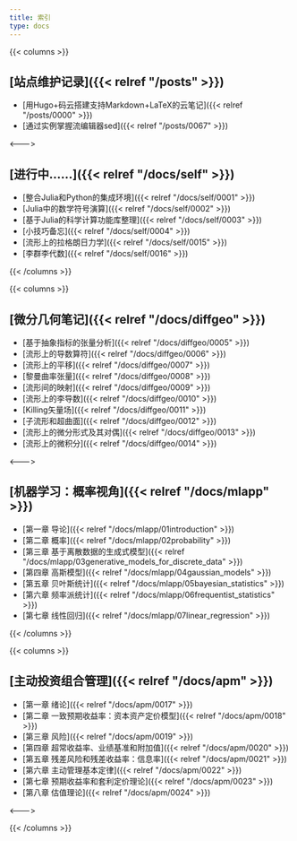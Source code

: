 ```yaml
---
title: 索引
type: docs
---
```


{{< columns >}}

## [**站点维护记录**]({{< relref "/posts" >}})
- [用Hugo+码云搭建支持Markdown+LaTeX的云笔记]({{< relref "/posts/0000" >}})  
- [通过实例掌握流编辑器sed]({{< relref "/posts/0067" >}})  

<--->

## [**进行中......**]({{< relref "/docs/self" >}}) 
- [整合Julia和Python的集成环境]({{< relref "/docs/self/0001" >}})  
- [Julia中的数学符号演算]({{< relref "/docs/self/0002" >}}) 
- [基于Julia的科学计算功能库整理]({{< relref "/docs/self/0003" >}})  
- [小技巧备忘]({{< relref "/docs/self/0004" >}})    
- [流形上的拉格朗日力学]({{< relref "/docs/self/0015" >}})  
- [李群李代数]({{< relref "/docs/self/0016" >}})  

{{< /columns >}}

{{< columns >}}

## [**微分几何笔记**]({{< relref "/docs/diffgeo" >}})
- [基于抽象指标的张量分析]({{< relref "/docs/diffgeo/0005" >}})  
- [流形上的导数算符]({{< relref "/docs/diffgeo/0006" >}}) 
- [流形上的平移]({{< relref "/docs/diffgeo/0007" >}})  
- [黎曼曲率张量]({{< relref "/docs/diffgeo/0008" >}})    
- [流形间的映射]({{< relref "/docs/diffgeo/0009" >}})  
- [流形上的李导数]({{< relref "/docs/diffgeo/0010" >}})  
- [Killing矢量场]({{< relref "/docs/diffgeo/0011" >}})  
- [子流形和超曲面]({{< relref "/docs/diffgeo/0012" >}}) 
- [流形上的微分形式及其对偶]({{< relref "/docs/diffgeo/0013" >}})
- [流形上的微积分]({{< relref "/docs/diffgeo/0014" >}}) 

<--->

## [**机器学习：概率视角**]({{< relref "/docs/mlapp" >}})
- [第一章 导论]({{< relref "/docs/mlapp/01introduction" >}})
- [第二章 概率]({{< relref "/docs/mlapp/02probability" >}})
- [第三章 基于离散数据的生成式模型]({{< relref "/docs/mlapp/03generative_models_for_discrete_data" >}})
- [第四章 高斯模型]({{< relref "/docs/mlapp/04gaussian_models" >}})
- [第五章 贝叶斯统计]({{< relref "/docs/mlapp/05bayesian_statistics" >}})
- [第六章 频率派统计]({{< relref "/docs/mlapp/06frequentist_statistics" >}})
- [第七章 线性回归]({{< relref "/docs/mlapp/07linear_regression" >}})

{{< /columns >}}

{{< columns >}}

## [**主动投资组合管理**]({{< relref "/docs/apm" >}})
- [第一章 绪论]({{< relref "/docs/apm/0017" >}})
- [第二章 一致预期收益率：资本资产定价模型]({{< relref "/docs/apm/0018" >}})
- [第三章 风险]({{< relref "/docs/apm/0019" >}})
- [第四章 超常收益率、业绩基准和附加值]({{< relref "/docs/apm/0020" >}})
- [第五章 残差风险和残差收益率：信息率]({{< relref "/docs/apm/0021" >}})
- [第六章 主动管理基本定律]({{< relref "/docs/apm/0022" >}})
- [第七章 预期收益率和套利定价理论]({{< relref "/docs/apm/0023" >}})
- [第八章 估值理论]({{< relref "/docs/apm/0024" >}})

<--->



{{< /columns >}}

